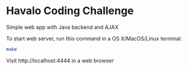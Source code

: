 # Havalo Coding Challenge

Simple web app with Java backend and AJAX

To start web server, run this command in a OS X/MacOS/Linux terminal:
```bash
make
```
Visit http://localhost:4444 in a web browser
